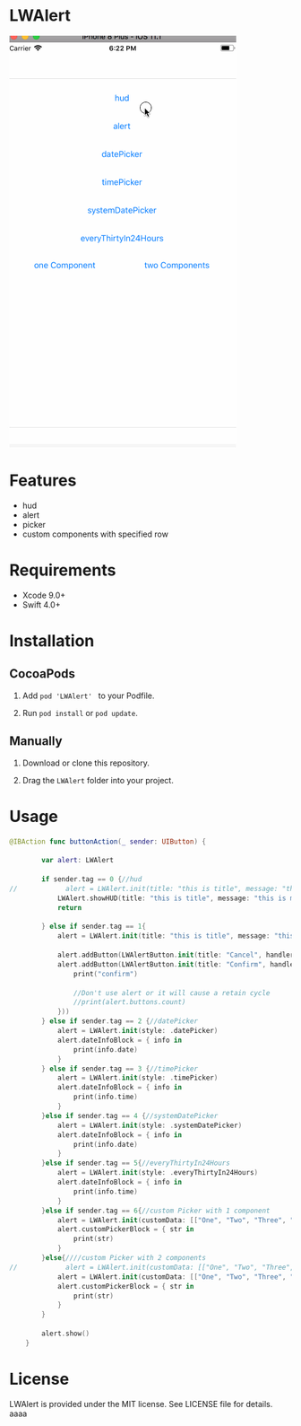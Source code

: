 # LWAlert

![图片](https://github.com/magic3584/LWAlert/raw/master/screenshot.gif)

# Features
* hud
* alert
* picker
* custom components with specified row

# Requirements
* Xcode 9.0+
* Swift 4.0+

# Installation
## CocoaPods

1. Add ``pod 'LWAlert' `` to your Podfile.

2. Run ``pod install`` or ``pod update``.

## Manually
1. Download or clone this repository.

2. Drag the ``LWAlert`` folder into your project.

# Usage
``` swift
@IBAction func buttonAction(_ sender: UIButton) {
        
        var alert: LWAlert
        
        if sender.tag == 0 {//hud
//            alert = LWAlert.init(title: "this is title", message: "this is message this is message this is message this is message this is message this is message this is message this is message ", style: .hud)
            LWAlert.showHUD(title: "this is title", message: "this is message this is message this is message this is message this is message this is message this is message this is message")
            return
            
        } else if sender.tag == 1{
            alert = LWAlert.init(title: "this is title", message: "this is message this is message this is message this is message this is message this is message this is message this is message ", style: .alert)
            
            alert.addButton(LWAlertButton.init(title: "Cancel", handler: nil))
            alert.addButton(LWAlertButton.init(title: "Confirm", handler: { ( button ) in
                print("confirm")
                
                //Don't use alert or it will cause a retain cycle
                //print(alert.buttons.count)
            }))
        } else if sender.tag == 2 {//datePicker
            alert = LWAlert.init(style: .datePicker)
            alert.dateInfoBlock = { info in
                print(info.date)
            }
        } else if sender.tag == 3 {//timePicker
            alert = LWAlert.init(style: .timePicker)
            alert.dateInfoBlock = { info in
                print(info.time)
            }
        }else if sender.tag == 4 {//systemDatePicker
            alert = LWAlert.init(style: .systemDatePicker)
            alert.dateInfoBlock = { info in
                print(info.date)
            }
        }else if sender.tag == 5{//everyThirtyIn24Hours
            alert = LWAlert.init(style: .everyThirtyIn24Hours)
            alert.dateInfoBlock = { info in
                print(info.time)
            }
        }else if sender.tag == 6{//custom Picker with 1 component
            alert = LWAlert.init(customData: [["One", "Two", "Three", "Four", "Five"]])
            alert.customPickerBlock = { str in
                print(str)
            }
        }else{////custom Picker with 2 components
//            alert = LWAlert.init(customData: [["One", "Two", "Three", "Four", "Five"], ["O", "T", "F"]], defaultStrings: ["NotExsit", "T"])
            alert = LWAlert.init(customData: [["One", "Two", "Three", "Four", "Five"], ["O", "T", "F"]])
            alert.customPickerBlock = { str in
                print(str)
            }
        }
        
        alert.show()
    }
```



# License
LWAlert is provided under the MIT license. See LICENSE file for details.
aaaa


